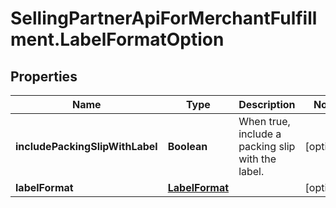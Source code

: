 # SellingPartnerApiForMerchantFulfillment.LabelFormatOption

## Properties
Name | Type | Description | Notes
------------ | ------------- | ------------- | -------------
**includePackingSlipWithLabel** | **Boolean** | When true, include a packing slip with the label. | [optional] 
**labelFormat** | [**LabelFormat**](LabelFormat.md) |  | [optional] 


